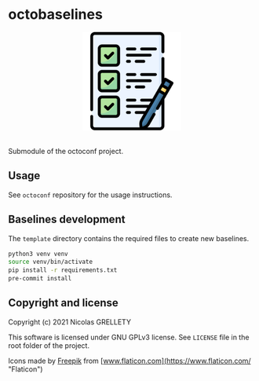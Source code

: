 # octobaselines

<p align="center">
  <img width="200" height="200" src="resources/logo.png">
  <br/><br/>
</p>

Submodule of the octoconf project.

## Usage

See `octoconf` repository for the usage instructions.

## Baselines development

The `template` directory contains the required files to create new baselines.

```bash
python3 venv venv
source venv/bin/activate
pip install -r requirements.txt
pre-commit install
```

## Copyright and license

Copyright (c) 2021 Nicolas GRELLETY

This software is licensed under GNU GPLv3 license. See `LICENSE` file in the root folder of the project.

Icons made by [Freepik](https://www.freepik.com "Freepik") from [www.flaticon.com](https://www.flaticon.com/ "Flaticon")
